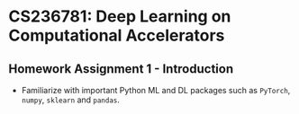 # CS236781: Deep Learning on Computational Accelerators

## Homework Assignment 1 - Introduction

- Familiarize with important Python ML and DL packages such as `PyTorch`, `numpy`, `sklearn` and `pandas`.
